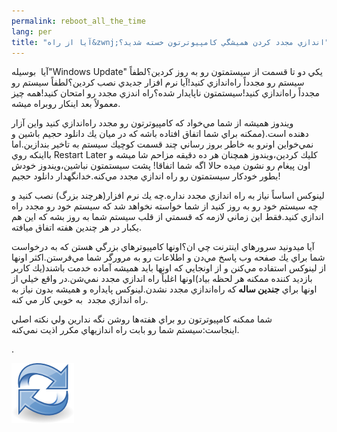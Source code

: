 ```yaml
---
permalink: reboot_all_the_time
lang: per
title: "آيا از راه&zwnj;اندازي مجدد كردن هميشگي كامپيوترتون خسته شديد؟"
---
```


آيا&nbsp; بوسيله"Windows Update" يكي دو تا قسمت از سيستمتون رو به روز
كردين؟لطفاً سيستم رو مجدداً راه&zwnj;اندازي كنيد!آيا نرم افزار جديدي
نصب كردين؟لطفاً سيستم رو مجدداً راه&zwnj;اندازي كنيد!سيستمتون ناپايدار
شده؟راه اندزي مجدد رو امتحان كنيد!همه چيز معمولاً بعد اينكار روبراه
ميشه.<br />

ويندوز هميشه از شما مي&zwnj;خواد كه كامپيوترتون رو مجدد راه&zwnj;اندازي
كنيد واين آزار دهنده&nbsp;است.(ممكنه براي شما اتفاق افتاده باشه كه در ميان
يك دانلود حجيم باشين و نمي&zwnj;خواين اونرو به خاطر بروز رساني چند قسمت
كوچيك سيستم به تاخير بندازين.اما بااينكه روي Restart Later كليك
كردين،ويندوز همچنان هر ده دقيقه مزاحم شا ميشه و اون پيغام رو نشون ميده
حالا اگه شما اتفاقا! پشت سيستمتون نباشين،ويندوز خودش بطور خودكار
سيستمتون رو راه اندازي مجدد مي&zwnj;كنه.خدانگهدار دانلود حجيم!<br />

لينوكس اساساً نياز به راه&zwnj;&zwnj; اندازي مجدد نداره.چه يك نرم
افزار(هرچند بزرگ) نصب كنيد و چه سيستم خود رو به روز كنيد از شما خواسته
نخواهد شد كه سيستم خود رو مجدد راه اندازي كنيد.فقط اين زماني لازمه كه
قسمتي از قلب سيستم شما به روز بشه كه اين هم يكبار در هر چندين هفته
اتفاق ميافته.

آيا ميدونيد سرورهاي اينترنت چي&zwnj; ان؟اونها كامپيوترهاي بزرگي هستن
كه به درخواست شما براي يك صفحه وب پاسخ مي&zwnj;دن و اطلاعات رو به
مرورگر شما مي&zwnj;فرستن.اكثر اونها از لينوكس استفاده مي&zwnj;كنن و از
اونجايي كه اونها بايد هميشه آماده خدمت باشند(يك كاربر بازديد كننده
ممكنه هر لحظه بياد)اونها اغلباً راه اندازي مجدد نمي&zwnj;شن.در واقع
خيلي از اونها براي <span style="font-weight: bold;">جندين ساله </span>كه راه&zwnj;اندازي مجدد نشدن.لينوكس پايداره و هميشه بدون نياز به راه اندازي مجدد &nbsp;به خوبي كار مي كنه.

شما ممكنه كامپيوترتون رو براي هفته&zwnj;ها روشن نگه ندارين ولي نكته
اصلي اينجاست:سيستم شما رو بابت راه اندازيهاي مكرر اذيت نمي&zwnj;كنه.

.



<img src="/img/reboot_all_the_time_thumb.png">







